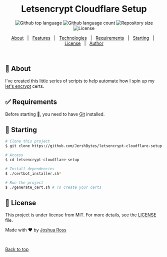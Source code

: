   &#xa0;

  <!-- <a href="https://letsencryptcloudflaresetup.netlify.app">Demo</a> -->
</div>

<h1 align="center">Letsencrypt Cloudflare Setup</h1>

<p align="center">
  <img alt="Github top language" src="https://img.shields.io/github/languages/top/JershBytes/letsencrypt-cloudflare-setup?color=56BEB8">

  <img alt="Github language count" src="https://img.shields.io/github/languages/count/JershBytes/letsencrypt-cloudflare-setup?color=56BEB8">

  <img alt="Repository size" src="https://img.shields.io/github/repo-size/JershBytes/letsencrypt-cloudflare-setup?color=56BEB8">

  <img alt="License" src="https://img.shields.io/github/license/JershBytes/letsencrypt-cloudflare-setup?color=56BEB8">

  <!-- <img alt="Github issues" src="https://img.shields.io/github/issues/JershBytes/letsencrypt-cloudflare-setup?color=56BEB8" /> -->

  <!-- <img alt="Github forks" src="https://img.shields.io/github/forks/JershBytes/letsencrypt-cloudflare-setup?color=56BEB8" /> -->

  <!-- <img alt="Github stars" src="https://img.shields.io/github/stars/JershBytes/letsencrypt-cloudflare-setup?color=56BEB8" /> -->
</p>

<!-- Status -->

<!-- <h4 align="center"> 
	🚧  Letsencrypt Cloudflare Setup 🚀 Under construction...  🚧
</h4> 

<hr> -->

<p align="center">
  <a href="#dart-about">About</a> &#xa0; | &#xa0; 
  <a href="#sparkles-features">Features</a> &#xa0; | &#xa0;
  <a href="#rocket-technologies">Technologies</a> &#xa0; | &#xa0;
  <a href="#white_check_mark-requirements">Requirements</a> &#xa0; | &#xa0;
  <a href="#checkered_flag-starting">Starting</a> &#xa0; | &#xa0;
  <a href="#memo-license">License</a> &#xa0; | &#xa0;
  <a href="https://github.com/JershBytes" target="_blank">Author</a>
</p>

<br>

## :dart: About ##

I've created this little series of scripts to help automate how I spin up my [let's encrypt](https://letsencrypt.org/) certs.

## :white_check_mark: Requirements ##

Before starting :checkered_flag:, you need to have [Git](https://git-scm.com) installed.

## :checkered_flag: Starting ##

```bash
# Clone this project
$ git clone https://github.com/JershBytes/letsencrypt-cloudflare-setup

# Access
$ cd letsencrypt-cloudflare-setup

# Install dependencies
$ ./certbot_installer.sh*

# Run the project
$ ./generate_cert.sh # To create your certs
```

## :memo: License ##

This project is under license from MIT. For more details, see the [LICENSE](LICENSE.md) file.


Made with :heart: by <a href="https://github.com/JershBytes" target="_blank">Joshua Ross</a>

&#xa0;

<a href="#top">Back to top</a>
